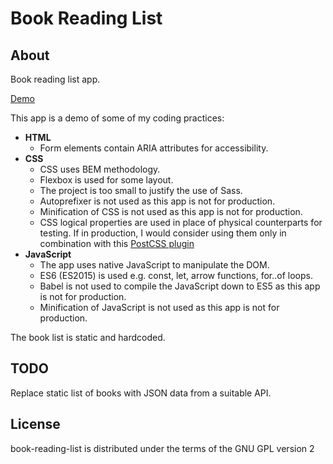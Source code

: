 # Book Reading List

## About

Book reading list app.

[Demo](http://robwakemandev.com/book-reading-list/)

This app is a demo of some of my coding practices:

- **HTML**
  - Form elements contain ARIA attributes for accessibility.
- **CSS**
  - CSS uses BEM methodology.
  - Flexbox is used for some layout.
  - The project is too small to justify the use of Sass.
  - Autoprefixer is not used as this app is not for production.
  - Minification of CSS is not used as this app is not for production.
  - CSS logical properties are used in place of physical counterparts for testing. If in production, I would consider using them only in combination with this [PostCSS plugin](https://github.com/jonathantneal/postcss-logical)
- **JavaScript**
  - The app uses native JavaScript to manipulate the DOM.
  - ES6 (ES2015) is used e.g. const, let, arrow functions, for..of loops.
  - Babel is not used to compile the JavaScript down to ES5 as this app is not for production.
  - Minification of JavaScript is not used as this app is not for production.

The book list is static and hardcoded.

## TODO

Replace static list of books with JSON data from a suitable API.

## License

book-reading-list is distributed under the terms of the GNU GPL version 2
